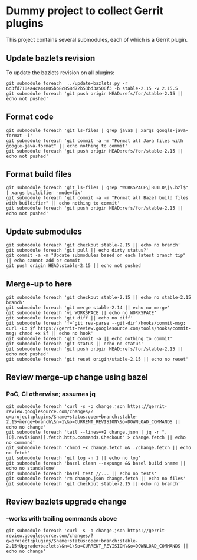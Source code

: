 # Dummy project to collect Gerrit plugins

This project contains several submodules, each of which is a Gerrit plugin.

## Update bazlets revision

To update the bazlets revision on all plugins:

```
git submodule foreach  ../update-bazlets.py -r 6d3fd710ea4ca44805bb8c858d72b53bd3a500f3 -b stable-2.15 -v 2.15.5
git submodule foreach 'git push origin HEAD:refs/for/stable-2.15 || echo not pushed'
```

## Format code

```
git submodule foreach 'git ls-files | grep java$ | xargs google-java-format -i'
git submodule foreach 'git commit -a -m "Format all Java files with google-java-format" || echo nothing to commit'
git submodule foreach 'git push origin HEAD:refs/for/stable-2.15 || echo not pushed'
```

## Format build files

```
git submodule foreach 'git ls-files | grep "WORKSPACE\|BUILD\|\.bzl$" | xargs buildifier -mode=fix'
git submodule foreach 'git commit -a -m "Format all Bazel build files with buildifier" || echo nothing to commit'
git submodule foreach 'git push origin HEAD:refs/for/stable-2.15 || echo not pushed'
```

## Update submodules

```
git submodule foreach 'git checkout stable-2.15 || echo no branch'
git submodule foreach 'git pull || echo dirty status?'
git commit -a -m "Update submodules based on each latest branch tip" || echo cannot add or commit
git push origin HEAD:stable-2.15 || echo not pushed
```

## Merge-up to here

```
git submodule foreach 'git checkout stable-2.15 || echo no stable-2.15 branch'
git submodule foreach 'git merge stable-2.14 || echo no merge'
git submodule foreach 'vi WORKSPACE || echo no WORKSPACE'
git submodule foreach 'git diff || echo no diff'
git submodule foreach 'f=`git rev-parse --git-dir`/hooks/commit-msg; curl -Lo $f https://gerrit-review.googlesource.com/tools/hooks/commit-msg; chmod +x $f || echo no hook'
git submodule foreach 'git commit -a || echo nothing to commit'
git submodule foreach 'git status || echo no status'
git submodule foreach 'git push origin HEAD:refs/for/stable-2.15 || echo not pushed'
git submodule foreach 'git reset origin/stable-2.15 || echo no reset'
```

## Review merge-up change using bazel
### PoC, CI otherwise; assumes jq

```
git submodule foreach 'curl -s -o change.json https://gerrit-review.googlesource.com/changes/?q=project:plugins/$name+status:open+branch:stable-2.15+merge+branch\&n=1\&o=CURRENT_REVISION\&o=DOWNLOAD_COMMANDS || echo no change'
git submodule foreach 'tail --lines=+2 change.json | jq -r ".[0].revisions[].fetch.http.commands.Checkout" > change.fetch || echo no command'
git submodule foreach 'chmod +x change.fetch && ./change.fetch || echo no fetch'
git submodule foreach 'git log -n 1 || echo no log'
git submodule foreach 'bazel clean --expunge && bazel build $name || echo no standalone'
git submodule foreach 'bazel test //... || echo no tests'
git submodule foreach 'rm change.json change.fetch || echo no files'
git submodule foreach 'git checkout stable-2.15 || echo no branch'
```

## Review bazlets upgrade change
### -works with trailing commands above

```
git submodule foreach 'curl -s -o change.json https://gerrit-review.googlesource.com/changes/?q=project:plugins/$name+status:open+branch:stable-2.15+Upgrade+bazlets\&n=1\&o=CURRENT_REVISION\&o=DOWNLOAD_COMMANDS || echo no change'
```

